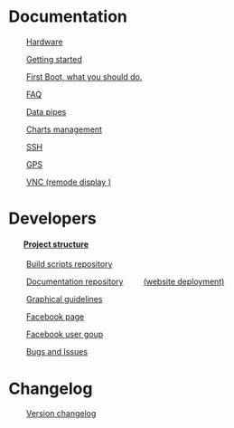# Documentation

&nbsp; &nbsp; &nbsp; &nbsp; [ Hardware ](doc/hardware.md)

&nbsp; &nbsp; &nbsp; &nbsp; [ Getting started ](doc/INSTALL.md)

&nbsp; &nbsp; &nbsp; &nbsp; [ First Boot, what you should do. ](doc/firstboot.md)

&nbsp; &nbsp; &nbsp; &nbsp; [ FAQ ](doc/faq.md)

&nbsp; &nbsp; &nbsp; &nbsp; [ Data pipes ](doc/datapipes.md)

&nbsp; &nbsp; &nbsp; &nbsp; [ Charts management ](doc/charts.md)

&nbsp; &nbsp; &nbsp; &nbsp; [ SSH ](doc/ssh.md)

&nbsp; &nbsp; &nbsp; &nbsp; [ GPS ](doc/gps.md)

&nbsp; &nbsp; &nbsp; &nbsp; [ VNC (remode display )](doc/vnc.md)



# Developers

#### &nbsp; &nbsp; &nbsp; &nbsp; [Project structure](doc/projectstructure.md)

&nbsp; &nbsp; &nbsp; &nbsp; [Build scripts repository](https://github.com/lysmarine/lysmarine_gen/blob/master/README.md)

&nbsp; &nbsp; &nbsp; &nbsp; [Documentation repository](https://github.com/lysmarine/lysmarine_doc)
&nbsp; &nbsp; &nbsp; &nbsp; [(website deployment)](https://github.com/lysmarine/lysmarine_doc)

&nbsp; &nbsp; &nbsp; &nbsp; [ Graphical guidelines ](doc/uiux_guidelines.md)

&nbsp; &nbsp; &nbsp; &nbsp; [Facebook page](https://www.facebook.com/lysmarineOS)

&nbsp; &nbsp; &nbsp; &nbsp; [Facebook user goup](https://www.facebook.com/groups/1072445939633174/)

&nbsp; &nbsp; &nbsp; &nbsp; [Bugs and Issues](https://github.com/lysmarine/lysmarine_gen/issues)


# Changelog

&nbsp; &nbsp; &nbsp; &nbsp; [ Version changelog ](doc/changelog.md)


